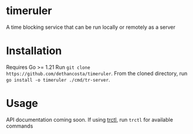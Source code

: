 # timeruler
A time blocking service that can be run locally or remotely as a server

# Installation
Requires Go >= 1.21
Run `git clone https://github.com/dethancosta/timeruler`. From the cloned directory, run `go install -o timeruler ./cmd/tr-server`.

# Usage
API documentation coming soon. If using [trctl](https://github.com/dethancosta/trctl), run `trctl` for available commands
